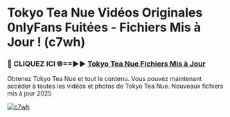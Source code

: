 # Tokyo Tea Nue Vidéos Originales 0nlyFans Fuitées - Fichiers Mis à Jour ! (c7wh)

<h3>🔴 CLIQUEZ ICI 🌐==►► <a href="https://tinyurl.com/2pmr4ezf" rel="nofollow">Tokyo Tea Nue Fichiers Mis à Jour</a></h3>

Obtenez Tokyo Tea Nue et tout le contenu. Vous pouvez maintenant accéder à toutes les vidéos et photos de Tokyo Tea Nue. Nouveaux fichiers mis à jour 2025

[![c7wh](https://i.imgur.com/6SNvagu.gif)](https://tinyurl.com/2pmr4ezf)
